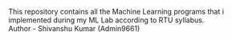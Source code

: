 This repository contains all the Machine Learning programs that i implemented during my ML Lab according to RTU syllabus.
<br>
Author - Shivanshu Kumar (Admin9661)

